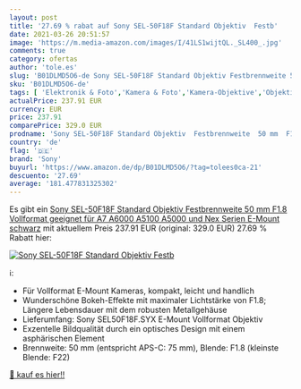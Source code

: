 ```yaml
---
layout: post
title: '27.69 % rabat auf Sony SEL-50F18F Standard Objektiv  Festb'
date: 2021-03-26 20:51:57
image: 'https://m.media-amazon.com/images/I/41LS1wijtQL._SL400_.jpg'
comments: true
category: ofertas
author: 'tole.es'
slug: 'B01DLMD5O6-de Sony SEL-50F18F Standard Objektiv Festbrennweite 50 mm...'
sku: 'B01DLMD5O6-de'
tags: [ 'Elektronik & Foto','Kamera & Foto','Kamera-Objektive','Objektive','Objektive für Spiegelreflexkameras','sony', ]
actualPrice: 237.91 EUR
currency: EUR
price: 237.91
comparePrice: 329.0 EUR
prodname: 'Sony SEL-50F18F Standard Objektiv  Festbrennweite  50 mm  F1.8  Vollformat  geeignet für A7  A6000  A5100  A5000 und Nex Serien  E-Mount  schwarz'
country: 'de'
flag: '🇩🇪'
brand: 'Sony'
buyurl: 'https://www.amazon.de/dp/B01DLMD5O6/?tag=tolees0ca-21'
descuento: '27.69'
average: '181.477831325302'
---
```


Es gibt ein [Sony SEL-50F18F Standard Objektiv  Festbrennweite  50 mm  F1.8  Vollformat  geeignet für A7  A6000  A5100  A5000 und Nex Serien  E-Mount  schwarz](https://www.amazon.de/dp/B01DLMD5O6/?tag=tolees0ca-21) mit aktuellem Preis 237.91 EUR (original: 329.0 EUR) 27.69 % Rabatt hier:

[![Sony SEL-50F18F Standard Objektiv  Festb](https://m.media-amazon.com/images/I/41LS1wijtQL._SL400_.jpg)](https://www.amazon.de/dp/B01DLMD5O6/?tag=tolees0ca-21)

ℹ️:

- Für Vollformat E-Mount Kameras, kompakt, leicht und handlich
- Wunderschöne Bokeh-Effekte mit maximaler Lichtstärke von F1.8; Längere Lebensdauer mit dem robusten Metallgehäuse
- Lieferumfang: Sony SEL50F18F.SYX E-Mount Vollformat Objektiv
- Exzentelle Bildqualität durch ein optisches Design mit einem asphärischen Element
- Brennweite: 50 mm (entspricht APS-C: 75 mm), Blende: F1.8 (kleinste Blende: F22)

[🛒 kauf es hier!!](https://www.amazon.de/dp/B01DLMD5O6/?tag=tolees0ca-21)
